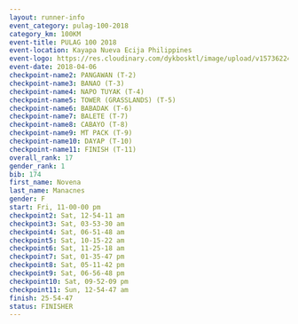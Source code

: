 ```yaml
---
layout: runner-info 
event_category: pulag-100-2018 
category_km: 100KM 
event-title: PULAG 100 2018 
event-location: Kayapa Nueva Ecija Philippines 
event-logo: https://res.cloudinary.com/dykbosktl/image/upload/v1573622467/Logo/logo-p1_tnutwz.jpg 
event-date: 2018-04-06 
checkpoint-name2: PANGAWAN (T-2) 
checkpoint-name3: BANAO (T-3) 
checkpoint-name4: NAPO TUYAK (T-4) 
checkpoint-name5: TOWER (GRASSLANDS) (T-5) 
checkpoint-name6: BABADAK (T-6) 
checkpoint-name7: BALETE (T-7) 
checkpoint-name8: CABAYO (T-8) 
checkpoint-name9: MT PACK (T-9) 
checkpoint-name10: DAYAP (T-10) 
checkpoint-name11: FINISH (T-11) 
overall_rank: 17
gender_rank: 1
bib: 174
first_name: Novena
last_name: Manacnes
gender: F
start: Fri, 11-00-00 pm
checkpoint2: Sat, 12-54-11 am
checkpoint3: Sat, 03-53-30 am
checkpoint4: Sat, 06-51-48 am
checkpoint5: Sat, 10-15-22 am
checkpoint6: Sat, 11-25-18 am
checkpoint7: Sat, 01-35-47 pm
checkpoint8: Sat, 05-11-42 pm
checkpoint9: Sat, 06-56-48 pm
checkpoint10: Sat, 09-52-09 pm
checkpoint11: Sun, 12-54-47 am
finish: 25-54-47
status: FINISHER
---
```


